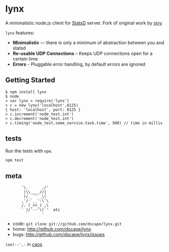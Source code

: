 # lynx

A minimalistic node.js client for [StatsD] server. Fork of original work by [sivy]

`lynx` features:

* **Minimalistic** — there is only a minimum of abstraction between you and 
  statsd
* **Re-usable UDP Connections** – Keeps UDP connections open for a certain time
* **Errors** - Pluggable error handling, by default errors are ignored

## Getting Started

```
$ npm install lynx
$ node
> var lynx = require('lynx')
> c = new lynx('localhost',8125)
{ host: 'localhost', port: 8125 }
> c.increment('node_test.int')
> c.decrement('node_test.int')
> c.timing('node_test.some_service.task.time', 500) // time in millis
```

## tests

Run the tests with `npm`.

``` sh
npm test
```

## meta

           `\.      ,/'
            |\\____//|
            )/_ `' _\(
           ,'/-`__'-\`\
           /. (_><_) ,\
           ` )/`--'\(`'  atc
             `      '

* code: `git clone git://github.com/dscape/lynx.git`
* home: <http://github.com/dscape/lynx>
* bugs: <http://github.com/dscape/lynx/issues>

`(oo)--',-` in [caos]

[caos]: http://caos.di.uminho.pt
[sivy]: https://github.com/sivy/node-statsd
[StatsD]: https://github.com/etsy/statsd
